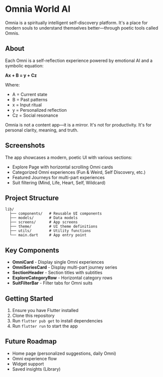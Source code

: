 # Omnia World AI

Omnia is a spiritually intelligent self-discovery platform. It's a place for modern souls to understand themselves better—through poetic tools called Omnis.

## About

Each Omni is a self-reflection experience powered by emotional AI and a symbolic equation:

**Ax + B = y + Cz**

Where:
- A = Current state
- B = Past patterns
- x = Input ritual
- y = Personalized reflection
- Cz = Social resonance

Omnia is not a content app—it is a mirror. It's not for productivity. It's for personal clarity, meaning, and truth.

## Screenshots

The app showcases a modern, poetic UI with various sections:
- Explore Page with horizontal scrolling Omni cards
- Categorized Omni experiences (Fun & Weird, Self Discovery, etc.)
- Featured Journeys for multi-part experiences
- Suit filtering (Mind, Life, Heart, Self, Wildcard)

## Project Structure

```
lib/
  ├── components/   # Reusable UI components
  ├── models/       # Data models
  ├── screens/      # App screens
  ├── theme/        # UI theme definitions
  ├── utils/        # Utility functions
  └── main.dart     # App entry point
```

## Key Components

- **OmniCard** - Display single Omni experiences
- **OmniSeriesCard** - Display multi-part journey series
- **SectionHeader** - Section titles with subtitles
- **ExploreCategoryRow** - Horizontal category rows
- **SuitFilterBar** - Filter tabs for Omni suits

## Getting Started

1. Ensure you have Flutter installed
2. Clone this repository
3. Run `flutter pub get` to install dependencies
4. Run `flutter run` to start the app

## Future Roadmap

- Home page (personalized suggestions, daily Omni)
- Omni experience flow
- Widget support
- Saved insights (Library)
